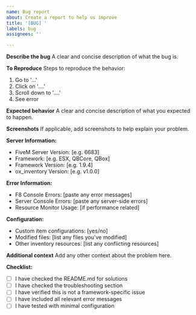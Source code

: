 ```yaml
---
name: Bug report
about: Create a report to help us improve
title: '[BUG] '
labels: bug
assignees: ''

---
```


**Describe the bug**
A clear and concise description of what the bug is.

**To Reproduce**
Steps to reproduce the behavior:
1. Go to '...'
2. Click on '....'
3. Scroll down to '....'
4. See error

**Expected behavior**
A clear and concise description of what you expected to happen.

**Screenshots**
If applicable, add screenshots to help explain your problem.

**Server Information:**
 - FiveM Server Version: [e.g. 6683]
 - Framework: [e.g. ESX, QBCore, QBox]
 - Framework Version: [e.g. 1.9.4]
 - ox_inventory Version: [e.g. v1.0.0]

**Error Information:**
 - F8 Console Errors: [paste any error messages]
 - Server Console Errors: [paste any server-side errors]
 - Resource Monitor Usage: [if performance related]

**Configuration:**
 - Custom item configurations: [yes/no]
 - Modified files: [list any files you've modified]
 - Other inventory resources: [list any conflicting resources]

**Additional context**
Add any other context about the problem here.

**Checklist:**
- [ ] I have checked the README.md for solutions
- [ ] I have checked the troubleshooting section
- [ ] I have verified this is not a framework-specific issue
- [ ] I have included all relevant error messages
- [ ] I have tested with minimal configuration